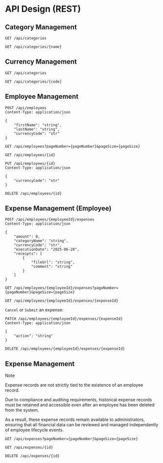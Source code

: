 API Design (REST)
=================

Category Management
-------------------

```http
GET /api/categories
```

```http
GET /api/categories/{name}
```

Currency Management
-------------------

```http
GET /api/categories
```

```http
GET /api/categories/{code}
```

Employee Management
-------------------

```http
POST /api/employees
Content-Type: application/json

{
    "firstName": "string",
    "lastName": "string",
    "currencyCode": "str"
}
```

```http
GET /api/employees?pageNumber={pageNumber}&pageSize={pageSize}
```

```http
GET /api/employees/{id}
```

```http
PUT /api/employees/{id}
Content-Type: application/json

{
    "currencyCode": "str"
}
```

```http
DELETE /api/employees/{id}
```

Expense Management (Employee)
--------------------------------

```http
POST /api/employees/{employeeId}/expenses
Content-Type: application/json

{
    "amount": 0,
    "categoryName": "string",
    "currencyCode": "str",
    "executionDate": "2025-06-28",
    "receipts": [
        {
            "fileUrl": "string",
            "comment": "string"
        }
    ]
}
```

```http
GET /api/employees/{employeeId}/expenses?pageNumber={pageNumber}&pageSize={pageSize}
```

```http
GET /api/employees/{employeeId}/expenses/{expenseId}
```

`Cancel` or `Submit` an expense:

```http
PATCH /api/employees/{employeeId}/expenses/{expenseId}
Content-Type: application/json

{
    "action": "string"
}
```

```http
DELETE /api/employees/{employeeId}/expenses/{expenseId}
```

Expense Management
------------------

> [!NOTE]
>
> Expense records are not strictly tied to the existence of an employee record.
>
> Due to compliance and auditing requirements, historical expense records must be retained and accessible even after an employee has been deleted from the system.
>
> As a result, these expense records remain available to administrators, ensuring that all financial data can be reviewed and managed independently of employee lifecycle events.

```http
GET /api/expenses?pageNumber={pageNumber}&pageSize={pageSize}
```

```http
GET /api/expenses/{id}
```

```http
DELETE /api/expenses/{id}
```
